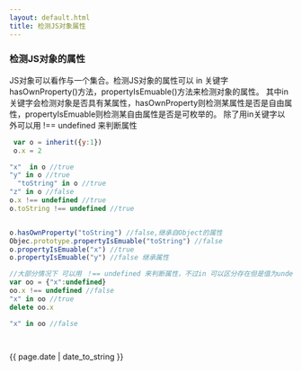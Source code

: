 ```yaml
---
layout: default.html
title: 检测JS对象属性
---
```

<h3>检测JS对象的属性</h3>

JS对象可以看作与一个集合。检测JS对象的属性可以 in 关键字 hasOwnProperty()方法，propertyIsEmuable()方法来检测对象的属性。
其中in关键字会检测对象是否具有某属性，hasOwnProperty则检测某属性是否是自由属性，propertyIsEmuable则检测某自由属性是否是可枚举的。
除了用in关键字以外可以用  !== undefined 来判断属性

```js
 var o = inherit({y:1})
 o.x = 2

"x"  in o //true
"y" in o //true
  "toString" in o //true
"z" in o //false  
o.x !== undefined //true
o.toString !== undefined //true


o.hasOwnProperty("toString") //false,继承自Object的属性
Objec.prototype.propertyIsEmuable("toString") //false
o.propertyIsEmuable("x") //true
o.propertyIsEmuable("y") //false 继承属性

//大部分情况下 可以用 ！== undefined 来判断属性，不过in 可以区分存在但是值为undefined的属性例如
var oo = {"x":undefined}
oo.x !== undefined //false
"x" in oo //true  
delete oo.x

"x" in oo //false




```
<p>{{ page.date | date_to_string }}</p>
